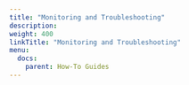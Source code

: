 ```yaml
---
title: "Monitoring and Troubleshooting"
description:
weight: 400
linkTitle: "Monitoring and Troubleshooting"
menu:
  docs:
    parent: How-To Guides
---
```

